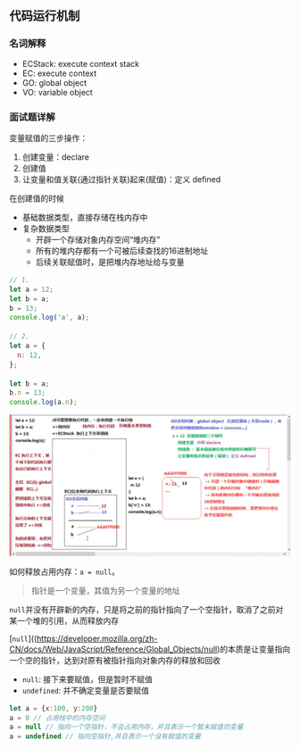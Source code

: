 ## 代码运行机制
### 名词解释
* ECStack: execute context stack
* EC: execute context
* GO: global object
* VO: variable object

### 面试题详解
变量赋值的三步操作： 
1. 创建变量：declare
2. 创建值
3. 让变量和值关联(通过指针关联)起来(赋值)：定义 defined

在创建值的时候
* 基础数据类型，直接存储在栈内存中
* 复杂数据类型
    * 开辟一个存储对象内存空间“堆内存”
    * 所有的堆内存都有一个可被后续查找的16进制地址
    * 后续关联赋值时，是把堆内存地址给与变量
    
```javascript
// 1.
let a = 12;
let b = a;
b = 13;
console.log('a', a);

// 2.
let a = {
  n: 12,
};

let b = a;
b.n = 13;
console.log(a.n);
```

![](https://raw.githubusercontent.com/wangkaiwd/drawing-bed/master/20200314213145.png)

如何释放占用内存：`a = null`。

> 指针是一个变量，其值为另一个变量的地址

`null`并没有开辟新的内存，只是将之前的指针指向了一个空指针，取消了之前对某一个堆的引用，从而释放内存

[`null`]((https://developer.mozilla.org/zh-CN/docs/Web/JavaScript/Reference/Global_Objects/null)的本质是让变量指向一个空的指针，达到对原有被指针指向对象内存的释放和回收

* `null`: 接下来要赋值，但是暂时不赋值
* `undefined`: 并不确定变量是否要赋值

```javascript
let a = {x:100, y:200}
a = 0 // 占用栈中的内存空间
a = null // 指向一个空指针，不会占用内存，并且表示一个暂未赋值的变量
a = undefined // 指向空指针,并且表示一个没有赋值的变量
```

